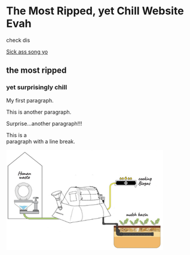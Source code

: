 <!DOCTYPE html>
<html>
<body>

<h1>The Most Ripped, yet Chill Website Evah</h1>
<p>check dis</p>
<a href="https://youtu.be/tNi3EyQXkBo">Sick ass song yo</a>


<h2>the most ripped</h2>
<h3>yet surprisingly chill</h3>

<p>My first paragraph.</p>
<p>This is another paragraph.</p>
<p>Surprise...another paragraph!!!</p>

<p>This is a <br> paragraph with a line break.</p>

<img src="IMG_0026.jpg" alt="BIOGASSY" width="420" height="269">

</body>
</html>
